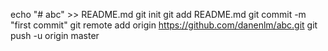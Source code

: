 echo "# abc" >> README.md
git init
git add README.md
git commit -m "first commit"
git remote add origin https://github.com/danenlm/abc.git
git push -u origin master
